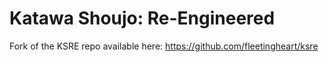 # Katawa Shoujo: Re-Engineered

Fork of the KSRE repo available here: https://github.com/fleetingheart/ksre
